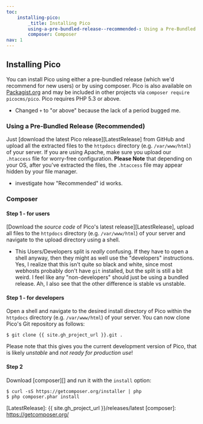 ```yaml
---
toc:
    installing-pico:
        _title: Installing Pico
        using-a-pre-bundled-release--recommended-: Using a Pre-Bundled Release
        composer: Composer
nav: 1
---
```


## Installing Pico

You can install Pico using either a pre-bundled release (which we'd recommend for new users) or by using composer. Pico is also available on [Packagist.org][] and may be included in other projects via `composer require picocms/pico`. Pico requires PHP 5.3 or above.

* Changed `+` to "or above" because the lack of a period bugged me.

### Using a Pre-Bundled Release (Recommended)

Just [download the latest Pico release][LatestRelease] from GitHub and upload all the extracted files to the `httpdocs` directory (e.g. `/var/www/html`) of your server.  If you are using Apache, make sure you upload our `.htaccess` file for worry-free configuration.  **Please Note** that depending on your OS, after you've extracted the files, the `.htaccess` file may appear hidden by your file manager.

* investigate how "Recommended" id works.

### Composer

#### Step 1 - for users
[Download the *source code* of Pico's latest release][LatestRelease], upload all files to the `httpdocs` directory (e.g. `/var/www/html`) of your server and navigate to the upload directory using a shell.

* This Users/Developers split is *really* confusing.  If they have to open a shell anyway, then they might as well use the "developers" instructions.  Yes, I realize that this isn't quite so black and white, since most webhosts probably don't have `git` installed, but the split is still a bit weird.  I feel like any "non-developers" should just be using a bundled release.  Ah, I also see that the other difference is stable vs unstable.

#### Step 1 - for developers
Open a shell and navigate to the desired install directory of Pico within the `httpdocs` directory (e.g. `/var/www/html`) of your server. You can now clone Pico's Git repository as follows:
<pre><code>$ git clone {{ site.gh_project_url }}.git .</code></pre>
Please note that this gives you the current development version of Pico, that is likely *unstable* and *not ready for production use*!

#### Step 2
Download [composer][] and run it with the `install` option:
<pre><code>$ curl -sS https://getcomposer.org/installer | php
$ php composer.phar install</code></pre>

[Packagist.org]: http://packagist.org/packages/picocms/pico
[LatestRelease]: {{ site.gh_project_url }}/releases/latest
[composer]: https://getcomposer.org/
